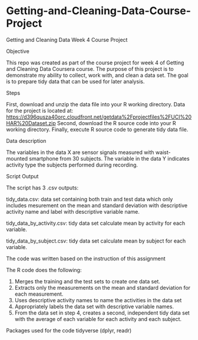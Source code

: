 # Getting-and-Cleaning-Data-Course-Project
Getting and Cleaning Data Week 4 Course Project

Objective

This repo was created as part of the course project for week 4 of Getting and Cleaning Data Coursera course.
The purpose of this project is to demonstrate my ability to collect, work with, and clean a data set. The goal is to prepare tidy data that can be used for later analysis. 

Steps

First, download and unzip the data file into your R working directory.
Data for the project is located at: https://d396qusza40orc.cloudfront.net/getdata%2Fprojectfiles%2FUCI%20HAR%20Dataset.zip
Second, download the R source code into your R working directory.
Finally, execute R source code to generate tidy data file.

Data description

The variables in the data X are sensor signals measured with waist-mounted smartphone from 30 subjects. The variable in the data Y indicates activity type the subjects performed during recording.

Script Output

The script has 3 .csv outputs:

tidy_data.csv: data set containing both train and test data which only includes mesurement on the mean and standard deviation with descriptive activity name and label with descriptive variable name. 

tidy_data_by_activity.csv: tidy data set calculate mean by activity for each variable.

tidy_data_by_subject.csv: tidy data set calculate mean by subject for each variable.

The code was written based on the instruction of this assignment

The R code does the following:
1. Merges the training and the test sets to create one data set.
2. Extracts only the measurements on the mean and standard deviation for each measurement.
3. Uses descriptive activity names to name the activities in the data set
4. Appropriately labels the data set with descriptive variable names.
5. From the data set in step 4, creates a second, independent tidy data set with the average of each variable for each activity and each subject.

Packages used for the code
tidyverse (dplyr, readr)
